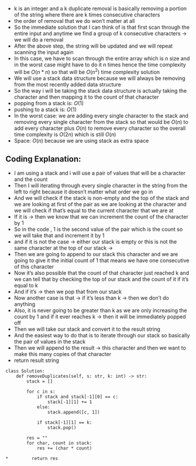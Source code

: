 - k is an integer and a k duplicate removal is basically removing a portion of the string where there are k times consecutive characters
- the order of removal that we do won’t matter at all
- So the immediate solution that I can think of is that first scan through the entire input and anytime we find a group of k consecutive characters → we will do a removal
- After the above step, the string will be updated and we will repeat scanning the input again
- In this case, we have to scan through the entire array which is n size and in the worst case might have to do it n times hence the time complexity will be $O(n * n)$ so that will be $O(n^2)$  time complexity solution
- We will use a stack data structure because we will always be removing from the most recently added data structure
- So the way i will be taking the stack data structure is actually taking the character and then mapping it to the count of that character
- popping from a stack is: $O(1)$
- pushing to a stack is: $O(1)$
- In the worst case: we are adding every single character to the stack and removing every single character from the stack so that would be $O(n)$ to add every character plus $O(n)$  to remove every character so the overall time complexity is $O(2n)$ which is still $O(n)$
- Space: $O(n)$ because we are using stack as extra space

## Coding Explanation:

- I am using a stack and i will use a pair of values that will be a character and the count
- Then I will iterating through every single character in the string from the left to right because it doesn’t matter what order we go in
- And we will check if the stack is non-empty and the top of the stack and we are looking at first of the pair as we are looking at the character and we will check if that’s equal to the current character that we are at
- If it is → then we know that we can increment the count of the character by 1
- So in the code , 1 is the second value of the pair which is the count so we will take that and increment it by 1
- and if it is not the case → either our stack is empty or this is not the same character at the top of our stack →
- Then we are going to append to our stack this character and we are going to give it the initial count of 1 that means we have one consecutive of this character
- Now it’s also possible that the count of that character just reached k and we can tell that by checking the top of our stack and the count of it if it’s equal to k
- And if it’s → then we pop that from our stack
- Now another case is that → if it’s less than k → then we don’t do anything
- Also, it is never going to be greater than k as we are only increasing the count by 1 and if it ever reaches k → then it will be immediately popped off
- Then we will take our stack and convert it to the result string
- And the easiest way to do that is to iterate through our stack so basically the pair of values in the stack
- Then we will append to the result → this character and then we want to make this many copies of that character
- return result string

```
class Solution:
    def removeDuplicates(self, s: str, k: int) -> str:
        stack = []
        
        for c in s:
            if stack and stack[-1][0] == c:
                stack[-1][1] += 1
            else:
                stack.append([c, 1])
                
            if stack[-1][1] == k:
                stack.pop()
                
        res = ""
        for char, count in stack:
            res += (char * count)
            
*         return res
```
